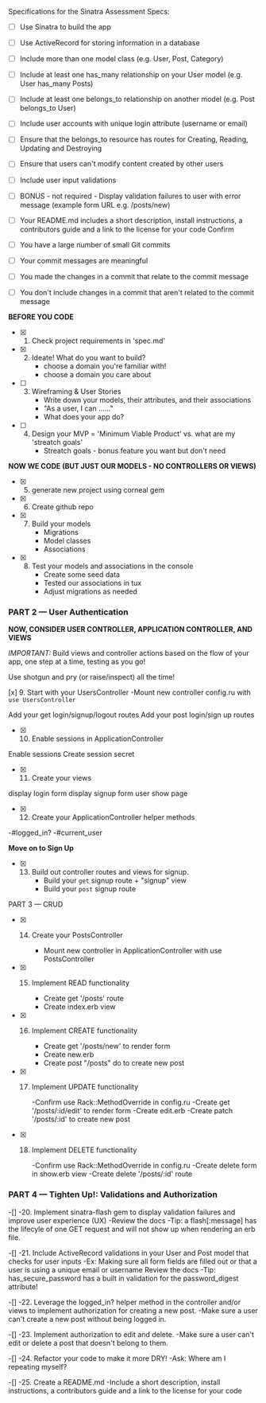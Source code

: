 Specifications for the Sinatra Assessment
Specs:

- [ ] Use Sinatra to build the app
- [ ] Use ActiveRecord for storing information in a database
- [ ] Include more than one model class (e.g. User, Post, Category)
- [ ] Include at least one has_many relationship on your User model (e.g. User has_many Posts)
- [ ] Include at least one belongs_to relationship on another model (e.g. Post belongs_to User)
- [ ] Include user accounts with unique login attribute (username or email)
- [ ] Ensure that the belongs_to resource has routes for Creating, Reading, Updating and Destroying
- [ ] Ensure that users can't modify content created by other users
- [ ] Include user input validations
- [ ] BONUS - not required - Display validation failures to user with error message (example form URL e.g. /posts/new)
- [ ] Your README.md includes a short description, install instructions, a contributors guide and a link to the license for your code
Confirm

- [ ] You have a large number of small Git commits
- [ ] Your commit messages are meaningful
- [ ] You made the changes in a commit that relate to the commit message
- [ ] You don't include changes in a commit that aren't related to the commit message



**BEFORE YOU CODE**

- [x] 1. Check project requirements in 'spec.md'
- [x] 2. Ideate! What do you want to build?
      - choose a domain you're familiar with!
      - choose a domain you care about
- [ ] 3. Wireframing & User Stories
      - Write down your models, their attributes, and their associations
      - "As a user, I can ......"
      - What does your app do?
- [ ] 4. Design your MVP = 'Minimum Viable Product' vs. what are my 'streatch goals'
      - Streatch goals - bonus feature you want but don't need 

**NOW WE CODE (BUT JUST OUR MODELS - NO CONTROLLERS OR VIEWS)**

- [x] 5. generate new project using corneal gem
- [x] 6. Create github repo
- [x] 7. Build your models
      - Migrations
      - Model classes
      - Associations 
- [x] 8. Test your models and associations in the console
      - Create some seed data
      - Tested our associations in tux
      - Adjust migrations as needed

### PART 2 — User Authentication

**NOW, CONSIDER USER CONTROLLER, APPLICATION CONTROLLER, AND VIEWS**

*IMPORTANT:* Build views and controller actions based on the flow of your app, one step at a time, testing as you go!

Use shotgun and pry (or raise/inspect) all the time!

[x] 9. Start with your UsersController
-Mount new controller config.ru with `use UsersController`

Add your get login/signup/logout routes
Add your post login/sign up routes
 
-[x] 10. Enable sessions in ApplicationController

Enable sessions
Create session secret
 
-[x] 11. Create your views

display login form
display signup form
user show page
 
-[x] 12. Create your ApplicationController helper methods

-#logged_in?
-#current_user
 
**Move on to Sign Up**
-[x] 13. Build out controller routes and views for signup.
      - Build your `get` signup route + "signup" view
      - Build your `post` signup route

PART 3 — CRUD
-[x] 14. Create your PostsController

      - Mount new controller in ApplicationController with use PostsController
 
-[x] 15. Implement READ functionality

      - Create get '/posts' route
      - Create index.erb view
-[x] 16. Implement CREATE functionality

      - Create get '/posts/new' to render form
      - Create new.erb
      - Create post "/posts" do to create new post
-[x] 17. Implement UPDATE functionality

      -Confirm use Rack::MethodOverride in config.ru
      -Create get '/posts/:id/edit' to render form
      -Create edit.erb
      -Create patch '/posts/:id' to create new post
-[x] 18. Implement DELETE functionality

      -Confirm use Rack::MethodOverride in config.ru
      -Create delete form in show.erb view
      -Create delete '/posts/:id' route

### PART 4 — Tighten Up!: Validations and Authorization

-[] -20. Implement sinatra-flash gem to display validation failures and improve user experience (UX)
      -Review the docs
      -Tip: a flash[:message] has the lifecyle of one GET request and will not show up when rendering an erb file.
      
-[] -21. Include ActiveRecord validations in your User and Post model that checks for user inputs
      -Ex: Making sure all form fields are filled out or that a user is using a unique email or username
      Review the docs
      -Tip: has_secure_password has a built in validation for the password_digest attribute!
      
-[] -22. Leverage the logged_in? helper method in the controller and/or views to implement authorization for creating a new post.
      -Make sure a user can't create a new post without being logged in.
      
-[] -23. Implement authorization to edit and delete.
      -Make sure a user can't edit or delete a post that doesn't belong to them.
      
-[] -24. Refactor your code to make it more DRY!
      -Ask: Where am I repeating myself?
      
-[] -25. Create a README.md
      -Include a short description, install instructions, a contributors guide and a link to the license for your code